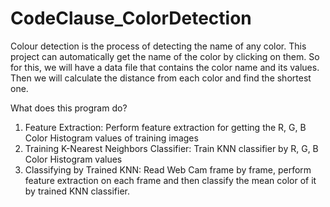 # CodeClause_ColorDetection

Colour detection is the process of detecting the name of any color. This project can automatically get the name of the color by clicking on them. So for this, we will have a data file that contains the color name and its values. Then we will calculate the distance from each color and find the shortest one.

What does this program do?

1. Feature Extraction: Perform feature extraction for getting the R, G, B Color Histogram values of training images
2. Training K-Nearest Neighbors Classifier: Train KNN classifier by R, G, B Color Histogram values
3. Classifying by Trained KNN: Read Web Cam frame by frame, perform feature extraction on each frame and then classify the mean color of it by trained KNN classifier.
